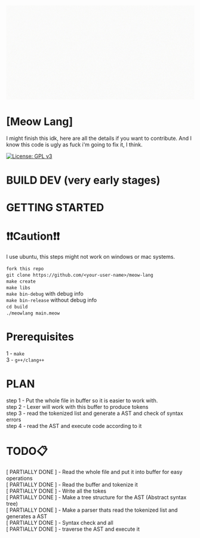 ![Meow gif](./Meow.gif)

# [Meow Lang]

I might finish this idk, here are all the details if you want to contribute. And I know this code is ugly as fuck i'm going to fix it, I think.

[![License: GPL v3](https://img.shields.io/badge/License-GPL%20v3-blue.svg)](https://www.gnu.org/licenses/gpl-3.0)

# BUILD DEV (very early stages)

# GETTING STARTED

# ❗❗Caution❗❗
I use ubuntu, this steps might not work on windows or mac systems.

`fork this repo`<br />
`git clone https://github.com/<your-user-name>/meow-lang`<br />
`make create`<br />
`make libs`<br />
`make bin-debug` with debug info<br />
`make bin-release` without debug info<br />
`cd build`<br />
`./meowlang main.meow`<br />

# Prerequisites
1 - `make` <br />
3 - `g++/clang++` <br />

# PLAN
step 1 - Put the whole file in buffer so it is easier to work with.<br>
step 2 - Lexer will work with this buffer to produce tokens<br>
step 3 - read the tokenized list and generate a AST and check of syntax errors<br>
step 4 - read the AST and execute code according to it<br>


# TODO📋
[ PARTIALLY DONE ] - Read the whole file and put it into buffer for easy operations <br />
[ PARTIALLY DONE ] - Read the buffer and tokenize it <br />
[ PARTIALLY DONE ] - Write all the tokes<br />
[ PARTIALLY DONE ] - Make a tree structure for the AST (Abstract syntax tree)<br />
[ PARTIALLY DONE ] - Make a parser thats read the tokenized list and generates a AST <br />
[ PARTIALLY DONE ] - Syntax check and all <br />
[ PARTIALLY DONE ] - traverse the AST and execute it <br />
